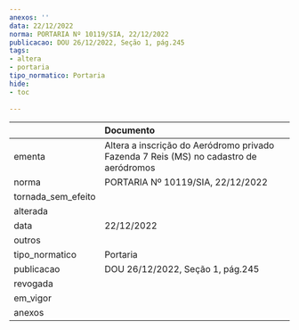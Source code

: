 ```yaml
---
anexos: ''
data: 22/12/2022
norma: PORTARIA Nº 10119/SIA, 22/12/2022
publicacao: DOU 26/12/2022, Seção 1, pág.245
tags:
- altera
- portaria
tipo_normatico: Portaria
hide: 
- toc 
 
---
```


|                    | Documento                                                                             |
|:-------------------|:--------------------------------------------------------------------------------------|
| ementa             | Altera a inscrição do Aeródromo privado Fazenda 7 Reis (MS) no cadastro de aeródromos |
| norma              | PORTARIA Nº 10119/SIA, 22/12/2022                                                     |
| tornada_sem_efeito |                                                                                       |
| alterada           |                                                                                       |
| data               | 22/12/2022                                                                            |
| outros             |                                                                                       |
| tipo_normatico     | Portaria                                                                              |
| publicacao         | DOU 26/12/2022, Seção 1, pág.245                                                      |
| revogada           |                                                                                       |
| em_vigor           |                                                                                       |
| anexos             |                                                                                       |